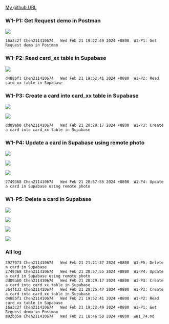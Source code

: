 [My github URL](https://github.com/CHEN211410674/1122-wp2-2N_74)

### W1-P1: Get Request demo in Postman

![](w1-p1.png)

```
16a3c2f Chen211410674   Wed Feb 21 19:22:49 2024 +0800  W1-P1: Get Request demo in Postman
```

### W1-P2: Read card_xx table in Supabase

![](w1-p2.png)

```
d408bf1 Chen211410674   Wed Feb 21 19:52:41 2024 +0800  W1-P2: Read card_xx table in Supabase
```

### W1-P3: Create a card into card_xx table in Supabase

![](w1-p3-1.png)

![](w1-p3-2.png)

```
dd09ab0 Chen211410674   Wed Feb 21 20:29:17 2024 +0800  W1-P3: Create a card into card_xx table in Supabase
```

### W1-P4: Update a card in Supabase using remote photo

![](w1-p4-1.png)

![](w1-p4-2.png)

![](w1-p4-3.png)

```
2749368 Chen211410674   Wed Feb 21 20:57:55 2024 +0800  W1-P4: Update a card in Supabase using remote photo
```

### W1-P5: Delete a card in Supabase

![](w1-p5-1.png)

![](w1-p5-2.png)

![](w1-p5-3.png)

![](w1-p5-4.png)

### All log

```
3927073 Chen211410674   Wed Feb 21 21:21:37 2024 +0800  W1-P5: Delete a card in Supabase
2749368 Chen211410674   Wed Feb 21 20:57:55 2024 +0800  W1-P4: Update a card in Supabase using remote photo
dd09ab0 Chen211410674   Wed Feb 21 20:29:17 2024 +0800  W1-P3: Create a card into card_xx table in Supabase
364f133 Chen211410674   Wed Feb 21 20:25:47 2024 +0800  W1-P3: Create a card into card_xx table in Supabase
d408bf1 Chen211410674   Wed Feb 21 19:52:41 2024 +0800  W1-P2: Read card_xx table in Supabase
16a3c2f Chen211410674   Wed Feb 21 19:22:49 2024 +0800  W1-P1: Get Request demo in Postman
a92b35a Chen211410674   Wed Feb 21 18:46:50 2024 +0800  w01_74.md
```
